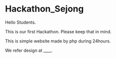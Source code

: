 # Hackathon_Sejong

Hello Students.

This is our first Hackathon. Please keep that in mind.

This is simple website made by php during 24hours.

We refer design at ____.
